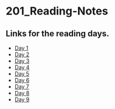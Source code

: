 # 201_Reading-Notes

## Links for the reading days.

- <a href='class-02.md'>Day 1 </a>
- <a href='class-03.md'>Day 2 </a>
- <a href='class-04.md'>Day 3 </a>
- <a href='class-05.md'>Day 4 </a>
- <a href='class-06.md'>Day 5 </a>
- <a href='class-07.md'>Day 6 </a>
- <a href='class-08.md'>Day 7 </a>
- <a href='class-09.md'>Day 8 </a>
- <a href='class-10.md'>Day 9 </a>



